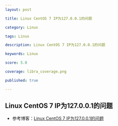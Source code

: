 ```yaml
---
layout: post

title: Linux CentOS 7 IP为127.0.0.1的问题

category: Linux

tags: Linux

description: Linux CentOS 7 IP为127.0.0.1的问题

keywords: Linux

score: 5.0

coverage: libra_coverage.png

published: true

---
```


##  Linux CentOS 7 IP为127.0.0.1的问题

- 参考博客：[Linux CentOS 7 IP为127.0.0.1的问题](https://blog.csdn.net/DingnanDean/article/details/79341081?utm_medium=distribute.pc_relevant.none-task-blog-BlogCommendFromMachineLearnPai2-1.control&depth_1-utm_source=distribute.pc_relevant.none-task-blog-BlogCommendFromMachineLearnPai2-1.control)

